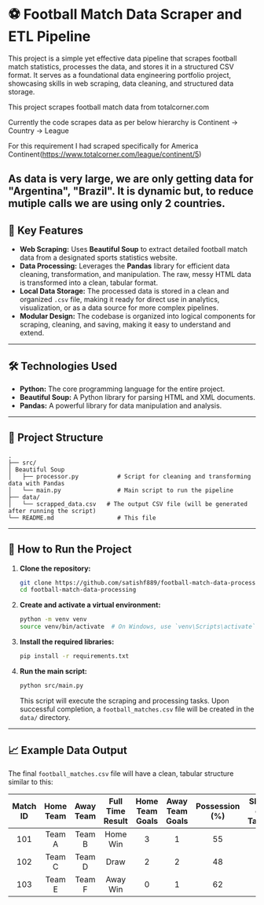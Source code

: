 # ⚽ Football Match Data Scraper and ETL Pipeline

This project is a simple yet effective data pipeline that scrapes football match statistics, processes the data, and stores it in a structured CSV format. It serves as a foundational data engineering portfolio project, showcasing skills in web scraping, data cleaning, and structured data storage.

This project scrapes football match data from totalcorner.com

Currently the code scrapes data as per below hierarchy is Continent -> Country -> League

For this requirement I had scraped specifically for America Continent(https://www.totalcorner.com/league/continent/5)

## As data is very large, we are only getting data for "Argentina", "Brazil". It is dynamic but, to reduce mutiple calls we are using only 2 countries.

## 🚀 Key Features

- **Web Scraping:** Uses **Beautiful Soup** to extract detailed football match data from a designated sports statistics website.
- **Data Processing:** Leverages the **Pandas** library for efficient data cleaning, transformation, and manipulation. The raw, messy HTML data is transformed into a clean, tabular format.
- **Local Data Storage:** The processed data is stored in a clean and organized `.csv` file, making it ready for direct use in analytics, visualization, or as a data source for more complex pipelines.
- **Modular Design:** The codebase is organized into logical components for scraping, cleaning, and saving, making it easy to understand and extend.

---

## 🛠️ Technologies Used

- **Python:** The core programming language for the entire project.
- **Beautiful Soup:** A Python library for parsing HTML and XML documents.
- **Pandas:** A powerful library for data manipulation and analysis.

---

## 📂 Project Structure

```
.
├── src/
│ Beautiful Soup
│   ├── processor.py           # Script for cleaning and transforming data with Pandas
│   └── main.py                # Main script to run the pipeline
├── data/
│   └── scrapped_data.csv   # The output CSV file (will be generated after running the script)
└── README.md                  # This file
```

---

## 📝 How to Run the Project

1.  **Clone the repository:**
    ```bash
    git clone https://github.com/satishf889/football-match-data-processing.git
    cd football-match-data-processing
    ```
2.  **Create and activate a virtual environment:**
    ```bash
    python -m venv venv
    source venv/bin/activate  # On Windows, use `venv\Scripts\activate`
    ```
3.  **Install the required libraries:**
    ```bash
    pip install -r requirements.txt
    ```
4.  **Run the main script:**
    ```bash
    python src/main.py
    ```
    This script will execute the scraping and processing tasks. Upon successful completion, a `football_matches.csv` file will be created in the `data/` directory.

---

## 📈 Example Data Output

The final `football_matches.csv` file will have a clean, tabular structure similar to this:

| Match ID | Home Team | Away Team | Full Time Result | Home Team Goals | Away Team Goals | Possession (%) | Shots on Target |
| :------: | :-------: | :-------: | :--------------: | :-------------: | :-------------: | :------------: | :-------------: |
|   101    |  Team A   |  Team B   |     Home Win     |        3        |        1        |       55       |        6        |
|   102    |  Team C   |  Team D   |       Draw       |        2        |        2        |       48       |        4        |
|   103    |  Team E   |  Team F   |     Away Win     |        0        |        1        |       62       |        3        |
